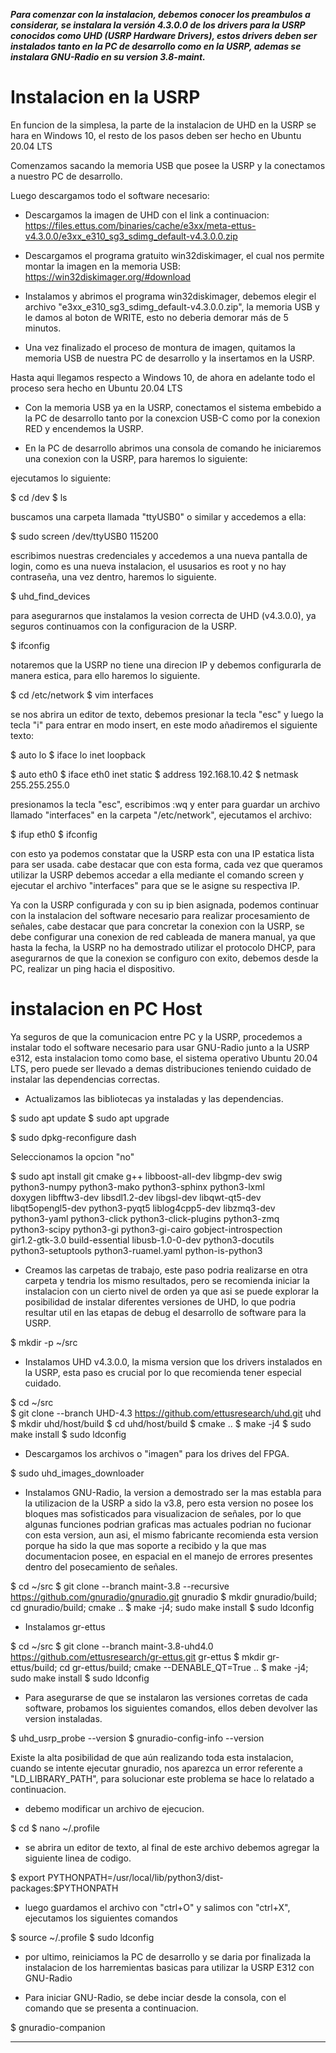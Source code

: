 ***Para comenzar con la instalacion, debemos conocer los preambulos a considerar, se instalara la versión 4.3.0.0 de los drivers para la USRP conocidos como UHD (USRP Hardware Drivers), estos drivers deben ser instalados tanto en la PC de desarrollo como en la USRP, ademas se instalara GNU-Radio en su version 3.8-maint.***

# Instalacion en la USRP

En funcion de la simplesa, la parte de la instalacion de UHD en la USRP se hara en Windows 10, el resto de los pasos deben ser hecho en Ubuntu 20.04 LTS

Comenzamos sacando la memoria USB que posee la USRP y la conectamos a nuestro PC de desarrollo.

Luego descargamos todo el software necesario:

- Descargamos la imagen de UHD con el link a continuacion:
https://files.ettus.com/binaries/cache/e3xx/meta-ettus-v4.3.0.0/e3xx_e310_sg3_sdimg_default-v4.3.0.0.zip

- Descargamos el programa gratuito win32diskimager, el cual nos permite montar la imagen en la memoria USB:
https://win32diskimager.org/#download

- Instalamos y abrimos el programa win32diskimager, debemos elegir el archivo "e3xx_e310_sg3_sdimg_default-v4.3.0.0.zip", la memoria USB y le damos 
  al boton de WRITE, esto no deberia demorar más de 5 minutos.

- Una vez finalizado el proceso de montura de imagen, quitamos la memoria USB de nuestra PC de desarrollo y la insertamos en la USRP.

Hasta aqui llegamos respecto a Windows 10, de ahora en adelante todo el proceso sera hecho en Ubuntu 20.04 LTS

- Con la memoria USB ya en la USRP, conectamos el sistema embebido a la PC de desarrollo tanto por la conexcion USB-C como por la conexion RED y 
  encendemos la USRP.

- En la PC de desarrollo abrimos una consola de comando he iniciaremos una conexion con la USRP, para haremos lo siguiente:

ejecutamos lo siguiente:

$ cd /dev
$ ls

buscamos una carpeta llamada "ttyUSB0" o similar y accedemos a ella:

$ sudo screen /dev/ttyUSB0 115200

escribimos nuestras credenciales y accedemos a una nueva pantalla de login, como es una nueva instalacion, el ususarios es root y no hay contraseña, 
una vez dentro, haremos lo siguiente.

$ uhd_find_devices

para asegurarnos que instalamos la vesion correcta de UHD (v4.3.0.0), ya seguros continuamos con la configuracion de la USRP.

$ ifconfig

notaremos que la USRP no tiene una direcion IP y debemos configurarla de manera estica, para ello haremos lo siguiente.

$ cd /etc/network
$ vim interfaces 

se nos abrira un editor de texto, debemos presionar la tecla "esc" y luego la tecla "i" para entrar en modo insert, en este modo añadiremos el 
siguiente texto:

 $ auto lo
 $ iface lo inet loopback

 $ auto eth0
 $ iface eth0 inet static
 $ address 192.168.10.42
 $ netmask 255.255.255.0

presionamos la tecla "esc", escribimos :wq y enter para guardar un archivo llamado "interfaces" en la carpeta "/etc/network", ejecutamos el archivo:

$ ifup eth0
$ ifconfig

con esto ya podemos constatar que la USRP esta con una IP estatica lista para ser usada. cabe destacar que con esta forma, cada vez que queramos utilizar la USRP debemos accedar a ella mediante el comando screen y ejecutar el archivo "interfaces" para que se le asigne su respectiva IP.

Ya con la USRP configurada y con su ip bien asignada, podemos continuar con la instalacion del software necesario para realizar procesamiento de 
señales, cabe destacar que para concretar la conexion con la USRP, se debe configurar una conexion de red cableada de manera manual, ya que hasta la
fecha, la USRP no ha demostrado utilizar el protocolo DHCP, para asegurarnos de que la conexion se configuro con exito, debemos desde la PC, realizar
un ping hacia el dispositivo.

# instalacion en PC Host

Ya seguros de que la comunicacion entre PC y la USRP, procedemos a instalar todo el software necesario para usar GNU-Radio junto a la USRP e312,
esta instalacion tomo como base, el sistema operativo Ubuntu 20.04 LTS, pero puede ser llevado a demas distribuciones teniendo cuidado de instalar las
dependencias correctas.

- Actualizamos las bibliotecas ya instaladas y las dependencias.

$ sudo apt update
$ sudo apt upgrade

$ sudo dpkg-reconfigure dash

Seleccionamos la opcion "no"

$ sudo apt install git cmake g++ libboost-all-dev libgmp-dev swig \
python3-numpy python3-mako python3-sphinx python3-lxml \
doxygen libfftw3-dev libsdl1.2-dev libgsl-dev libqwt-qt5-dev \
libqt5opengl5-dev python3-pyqt5 liblog4cpp5-dev libzmq3-dev \
python3-yaml python3-click python3-click-plugins python3-zmq \
python3-scipy python3-gi python3-gi-cairo gobject-introspection \
gir1.2-gtk-3.0 build-essential libusb-1.0-0-dev python3-docutils \
python3-setuptools python3-ruamel.yaml python-is-python3
  
- Creamos las carpetas de trabajo, este paso podria realizarse en otra carpeta y tendria los mismo resultados, pero se recomienda iniciar la 
  instalacion con un cierto nivel de orden ya que asi se puede explorar la posibilidad de instalar diferentes versiones de UHD, lo que podria 
  resultar util en las etapas de debug el desarrollo de software para la USRP.
  
$ mkdir -p ~/src
  
- Instalamos UHD v4.3.0.0, la misma version que los drivers instalados en la USRP, esta paso es crucial por lo que recomienda tener especial cuidado.

$ cd ~/src    
$ git clone --branch UHD-4.3 https://github.com/ettusresearch/uhd.git uhd
$ mkdir uhd/host/build
$ cd uhd/host/build
$ cmake ..
$ make -j4
$ sudo make install
$ sudo ldconfig

- Descargamos los archivos o "imagen" para los drives del FPGA.

$ sudo uhd_images_downloader

- Instalamos GNU-Radio, la version a demostrado ser la mas establa para la utilizacion de la USRP a sido la v3.8, pero esta version no posee los
  bloques mas sofisticados para visualizacion de señales, por lo que algunas funciones podrian graficas mas actuales podrian no fucionar con esta version,
  aun asi, el mismo fabricante recomienda esta version porque ha sido la que mas soporte a recibido y la que mas documentacion posee, en espacial en
  el manejo de errores presentes dentro del posecamiento de señales.
  
$ cd ~/src 
$ git clone --branch maint-3.8 --recursive https://github.com/gnuradio/gnuradio.git gnuradio
$ mkdir gnuradio/build; cd gnuradio/build; cmake ..
$ make -j4; sudo make install
$ sudo ldconfig

- Instalamos gr-ettus

$ cd ~/src 
$ git clone --branch maint-3.8-uhd4.0 https://github.com/ettusresearch/gr-ettus.git gr-ettus
$ mkdir gr-ettus/build; cd gr-ettus/build; cmake --DENABLE_QT=True ..
$ make -j4; sudo make install
$ sudo ldconfig

- Para asegurarse de que se instalaron las versiones corretas de cada software, probamos los siguientes comandos, ellos deben devolver las version
  instaladas.
  
$ uhd_usrp_probe --version
$ gnuradio-config-info --version

Existe la alta posibilidad de que aún realizando toda esta instalacion, cuando se intente ejecutar gnuradio, nos aparezca un error referente a 
"LD_LIBRARY_PATH", para solucionar este problema se hace lo relatado a continuacion.

- debemo modificar un archivo de ejecucion.

$ cd
$ nano ~/.profile

- se abrira un editor de texto, al final de este archivo debemos agregar la siguiente linea de codigo.

$ export PYTHONPATH=/usr/local/lib/python3/dist-packages:$PYTHONPATH

- luego guardamos el archivo con "ctrl+O" y salimos con "ctrl+X", ejecutamos los siguientes comandos

$ source ~/.profile
$ sudo ldconfig

- por ultimo, reiniciamos la PC de desarrollo y se daria por finalizada la instalacion de los harremientas basicas para utilizar la USRP E312 con GNU-Radio

- Para iniciar GNU-Radio, se debe inciar desde la consola, con el comando que se presenta a continuacion.

$ gnuradio-companion


-----------------------------------------------
